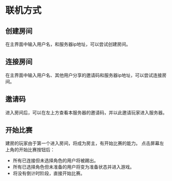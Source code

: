 # 联机方式
## 创建房间
在主界面中输入用户名，和服务器ip地址，可以尝试创建房间。
## 连接房间
在主界面中输入用户名、其他用户分享的邀请码和服务器ip地址，可以尝试连接房间。
## 邀请码
进入房间后，可以在左上方查看本服务器的邀请码，并以此邀请玩家进入服务器。
## 开始比赛
建房的玩家由于第一个进入房间，将成为房主，有开始比赛的能力。
点击屏幕左上角的开始比赛按钮后：
- 所有已连接但未选择角色的用户将被踢出。
- 所有已选择角色但未准备的用户将变为准备状态并进入游戏。
- 将没有倒计时阶段，直接开始比赛。